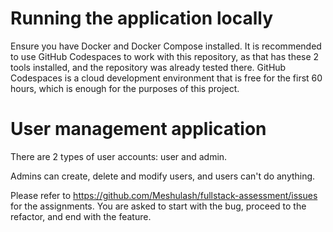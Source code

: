 # Running the application locally

Ensure you have Docker and Docker Compose installed. It is recommended to use GitHub Codespaces to work with this repository, as that has these 2 tools installed, and the repository was already tested there. GitHub Codespaces is a cloud development environment that is free for the first 60 hours, which is enough for the purposes of this project.

# User management application

There are 2 types of user accounts: user and admin.

Admins can create, delete and modify users, and users can't do anything.

Please refer to https://github.com/Meshulash/fullstack-assessment/issues for the assignments. You are asked to start with the bug, proceed to the refactor, and end with the feature.
